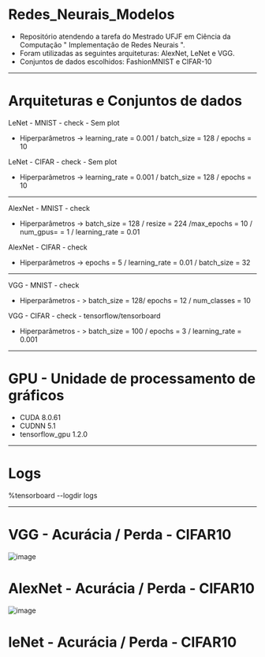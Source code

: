 # Redes_Neurais_Modelos
* Repositório atendendo a tarefa do Mestrado UFJF em Ciência da Computação " Implementação de Redes Neurais ".
* Foram utilizadas as seguintes arquiteturas: AlexNet, LeNet e VGG.
* Conjuntos de dados escolhidos: FashionMNIST e CIFAR-10


------ 

# Arquiteturas e Conjuntos de dados 

LeNet - MNIST - check - Sem plot
* Hiperparâmetros -> learning_rate = 0.001 / batch_size = 128 / epochs = 10

LeNet - CIFAR - check - Sem plot
* Hiperparãmetros ->  learning_rate = 0.001 / batch_size = 128 / epochs = 10


-----

AlexNet - MNIST - check
* Hiperparâmetros -> batch_size = 128 / resize = 224 /max_epochs = 10 / num_gpus= = 1 / learning_rate = 0.01
    
AlexNet - CIFAR - check
* Hiperparâmetros -> epochs = 5 / learning_rate = 0.01 / batch_size = 32

------

VGG - MNIST - check
* Hiperparâmetros - > batch_size = 128/ epochs = 12 / num_classes = 10
  
VGG - CIFAR - check - tensorflow/tensorboard
* Hiperparâmetros - > batch_size = 100 / epochs = 3 / learning_rate = 0.001 

-----

# GPU - Unidade de processamento de gráficos
* CUDA 8.0.61
* CUDNN 5.1
* tensorflow_gpu 1.2.0

------

# Logs
%tensorboard --logdir logs

------

# VGG - Acurácia / Perda - CIFAR10

![image](https://github.com/Bmartins25/Redes_Neurais_Modelos/assets/42076192/39361610-c7a9-4440-8740-bb9274d62201)

# AlexNet - Acurácia / Perda - CIFAR10

![image](https://github.com/Bmartins25/Redes_Neurais_Modelos/assets/42076192/39436828-8aaa-4f8e-8a3c-e85f08a409b2)

# leNet - Acurácia / Perda - CIFAR10


